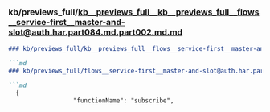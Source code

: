 ### kb/previews_full/kb__previews_full__kb__previews_full__flows__service-first__master-and-slot@auth.har.part084.md.part002.md.md

```md
### kb/previews_full/kb__previews_full__flows__service-first__master-and-slot@auth.har.part084.md.part002.md

```md
### kb/previews_full/flows__service-first__master-and-slot@auth.har.part084.md (part 002)

```md
  {
                  "functionName": "subscribe",
                  
```

```

```

```
